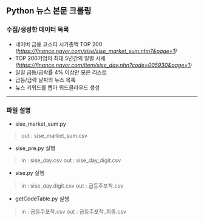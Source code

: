 
## Python 뉴스 본문 크롤링


### 수집/생성한 데이터 목록
* 네이버 금융 코스피 시가총액 TOP 200 _(https://finance.naver.com/sise/sise_market_sum.nhn?&page=1)_
* TOP 200기업의 최대 5년간의 일별 시세 _(https://finance.naver.com/item/sise_day.nhn?code=005930&page=1)_
* 일일 급등/급락률 4% 이상만 모은 리스트
* 급등/급락 날짜의 뉴스 목록
* 뉴스 키워드를 뽑아 워드클라우드 생성


<hr/>

### 파일 설명
+ sise_market_sum.py
> out : sise_market_sum.csv

+ sise_pre.py 실행
> in : sise_day.csv
> out : sise_day_digit.csv 

+ sise.py 실행
> in : sise_day.digit.csv
> out : 급등주포착.csv

+ getCodeTable.py 실행
> in : 급등주포착.csv
> out : 급등주포착_최종.csv



